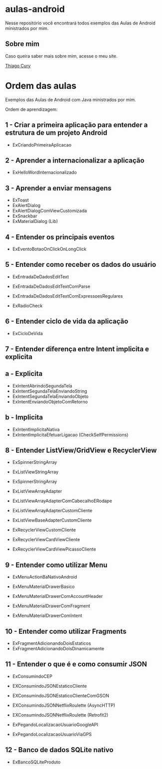 # aulas-android

Nesse repositório você encontrará todos exemplos das Aulas de Android ministrados por mim.

## Sobre mim

Caso queira saber mais sobre mim, acesse o meu site.

[Thiago Cury](http://www.thiagocury.eti.br)

# Ordem das aulas

Exemplos das Aulas de Android com Java ministrados por mim. 

Ordem de aprendizagem:

## 1 - Criar a primeira aplicação para entender a estrutura de um projeto Android

- ExCriandoPrimeiraAplicacao

## 2 - Aprender a internacionalizar a aplicação 

- ExHelloWordInternacionalizado

## 3 - Aprender a enviar mensagens

- ExToast
- ExAlertDialog
- ExAlertDialogComViewCustomizada
- ExSnackbar
- ExMaterialDialog (Lib)

## 4 - Entender os principais eventos

- ExEventoBotaoOnClickOnLongClick

## 5 - Entender como receber os dados do usuário

- ExEntradaDeDadosEditText
- ExEntradaDeDadosEditTextComParse
- ExEntradaDeDadosEditTextComExpressoesRegulares

- ExRadioCheck

## 6 - Entender ciclo de vida da aplicação

- ExCicloDeVida

## 7 - Entender diferença entre Intent implicita e explicita

## a - Explicita

- ExIntentAbrindoSegundaTela
- ExIntentSegundaTelaEnviandoString
- ExIntentSegundaTelaEnviandoObjeto
- ExIntentEnviandoObjetoComRetorno

## b - Implicita

- ExIntentImplicitaNativa
- ExIntentImplicitaEfetuarLigacao (CheckSelfPermissions)

## 8 - Entender ListView/GridView e RecyclerView

- ExSpinnerStringArray
- ExListViewStringArray

- ExSpinnerStringArray
- ExListViewArrayAdapter

- ExListViewArrayAdapterComCabecalhoERodape
- ExListViewArrayAdapterCustomCliente

- ExListViewBaseAdapterCustomCliente
 
- ExRecyclerViewCustomCliente
- ExRecyclerViewCardViewCliente
- ExRecyclerViewCardViewPicassoCliente

## 9 - Entender como utilizar Menu

- ExMenuActionBaNativoAndroid

- ExMenuMaterialDrawerBasico
- ExMenuMaterialDrawerComAccountHeader
- ExMenuMaterialDrawerComFragment
- ExMenuMaterialDrawerComIntent

## 10 - Entender como utilizar Fragments

- ExFragmentAdicionandoDoisEstaticos
- ExFragmentAdicionandoDoisDinamicamente

## 11 - Entender o que é e como consumir JSON

- ExConsumindoCEP
- EXConsumindoJSONEstaticoCliente
- EXConsumindoJSONEstaticoClienteComGSON
- EXConsumindoJSONNetflixRoulette (AsyncHTTP)
- EXConsumindoJSONNetflixRoulette (Retrofit2)

- ExPegandoLocalizacaoUsuarioGoogleAPI
- ExPegandoLocalizacaoUsuarioViaGPS

## 12 - Banco de dados SQLite nativo

- ExBancoSQLiteProduto
